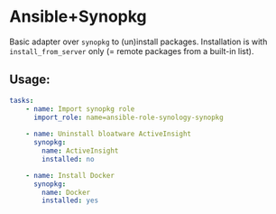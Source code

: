# Ansible+Synopkg

Basic adapter over `synopkg` to (un)install packages. Installation is with `install_from_server` only (= remote packages from a built-in list).

## Usage:

``` yaml
tasks:
    - name: Import synopkg role
      import_role: name=ansible-role-synology-synopkg
      
    - name: Uninstall bloatware ActiveInsight
      synopkg:
        name: ActiveInsight
        installed: no

    - name: Install Docker
      synopkg:
        name: Docker
        installed: yes
```

